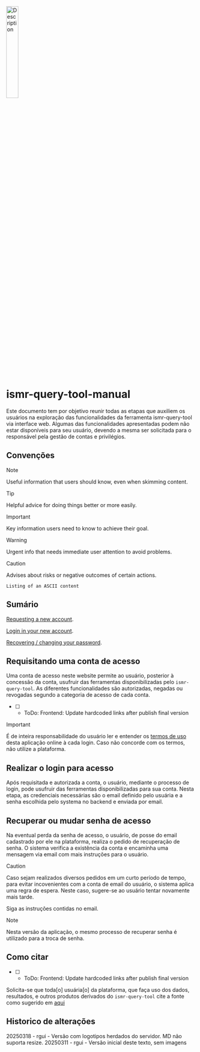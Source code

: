 
<img src="http://200.145.185.122/assets/logoInct-DL_vtv_3.png" alt="Description" width="25%">

<!--
![image](http://200.145.185.122/assets/logoInct-DL_vtv_3.png|width=10)

![image](http://200.145.185.122/assets/logoUnesp-DnApevcw.png){width=300 height=200}

![image](http://200.145.185.122/assets/logo-BNkj-t-h.png){width=300 height=200}

<img src="http://200.145.185.122/assets/logoUnesp-DnApevcw.png" alt="Description" width="25%">

<img src="http://200.145.185.122/assets/logo-BNkj-t-h.png" alt="Description" width="25%">
<img src="[image.jpg](http://200.145.185.122/assets/logo-BNkj-t-h.png)" alt="Description" width="50%">

height="200"
-->

# ismr-query-tool-manual

Este documento tem por objetivo reunir todas as etapas que auxiliem os usuários na exploração das funcionalidades da ferramenta ismr-query-tool via interface web. Algumas das funcionalidades apresentadas podem não estar disponíveis para seu usuário, devendo a mesma ser solicitada para o responsável pela gestão de contas e privilégios.

## Convenções

> [!NOTE]
> Useful information that users should know, even when skimming content.

> [!TIP]
> Helpful advice for doing things better or more easily.

> [!IMPORTANT]
> Key information users need to know to achieve their goal.

> [!WARNING]
> Urgent info that needs immediate user attention to avoid problems.

> [!CAUTION]
> Advises about risks or negative outcomes of certain actions.

```text
Listing of an ASCII content
```


## Sumário

[Requesting a new account](#Requesting-a-new-account).

[Login in your new account](#Login-in-your-new-account).

[Recovering / changing your password](#Recovering-/-changing-your-password).

<!--Link to the second non-unique section: [Link Text](##)-->

## Requisitando uma conta de acesso

Uma conta de acesso neste website permite ao usuário, posterior à concessão da conta, usufruir das ferramentas disponibilizadas pelo `ismr-query-tool`. As diferentes funcionalidades são autorizadas, negadas ou revogadas segundo a categoria de acesso de cada conta.

- [ ] - ToDo: Frontend: Update hardcoded links after publish final version

> [!IMPORTANT]
> É de inteira responsabilidade do usuário ler e entender os [termos de uso](http://200.145.185.122/citing/terms) desta aplicação online à cada login. Caso não concorde com os termos, não utilize a plataforma.

## Realizar o login para acesso

Após requisitada e autorizada a conta, o usuário, mediante o processo de login, pode usufruir das ferramentas disponibilizadas para sua conta. Nesta etapa, as credenciais necessárias são o email definido pelo usuária e a senha escolhida pelo systema no backend e enviada por email.

## Recuperar ou mudar senha de acesso

Na eventual perda da senha de acesso, o usuário, de posse do email cadastrado por ele na plataforma, realiza o pedido de recuperação de senha. O sistema verifica a existência da conta e encaminha uma mensagem via email com mais instruções para o usuário.

> [!CAUTION]
> Caso sejam realizados diversos pedidos em um curto período de tempo, para evitar incovenientes com a conta de email do usuário, o sistema aplica uma regra de espera. Neste caso, sugere-se ao usuário tentar novamente mais tarde.

Siga as instruções contidas no email.

> [!NOTE]
> Nesta versão da aplicação, o mesmo processo de recuperar senha é utilizado para a troca de senha.

## Como citar

- [ ] - ToDo: Frontend: Update hardcoded links after publish final version

Solicita-se que toda[o] usuária[o] da plataforma, que faça uso dos dados, resultados, e outros produtos derivados do `ismr-query-tool` cite a fonte como sugerido em [aqui](http://200.145.185.122/citing/terms)

## Historico de alterações


20250318 - rgui - Versão com logotipos herdados do servidor. MD não suporta resize.
20250311 - rgui - Versão inicial deste texto, sem imagens
